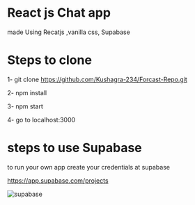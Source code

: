
# React js Chat app 

made Using Recatjs ,vanilla css, Supabase

# Steps to clone

 1- git clone https://github.com/Kushagra-234/Forcast-Repo.git

 2- npm install

 3- npm start

 4- go to localhost:3000


# steps to use Supabase 

to run your own app create your credentials at supabase 

https://app.supabase.com/projects



![supabase](https://user-images.githubusercontent.com/100445287/227464801-3979952b-5d14-4985-8d2a-6011ffee083d.png)

